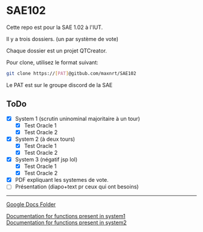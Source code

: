 # SAE102

Cette repo est pour la SAE 1.02 à l'IUT.

Il y a trois dossiers. (un par système de vote)

Chaque dossier est un projet QTCreator.

Pour clone, utilisez le format suivant:
```bash
git clone https://[PAT]@gitbub.com/maxnrt/SAE102
```
Le PAT est sur le groupe discord de la SAE

## ToDo
- [X] System 1 (scrutin uninominal majoritaire à un tour)
    - [X] Test Oracle 1
    - [X] Test Oracle 2
- [X] System 2 (à deux tours)
    - [X] Test Oracle 1
    - [X] Test Oracle 2
- [X] System 3 (négatif jsp lol)
    - [X] Test Oracle 1
    - [X] Test Oracle 2

- [X] PDF expliquant les systemes de vote.
- [ ] Présentation (diapo+text pr ceux qui ont besoins)

---

[Google Docs Folder](https://drive.google.com/drive/folders/1E0WmVWcWK9bW1g1rUisO5JHUmGA-ncUM)

[Documentation for functions present in system1](https://github.com/maxnrt/SAE102/wiki/Functions-in-System1) \
[Documentation for functions present in system2](https://github.com/maxnrt/SAE102/wiki/Functions-in-System2)
